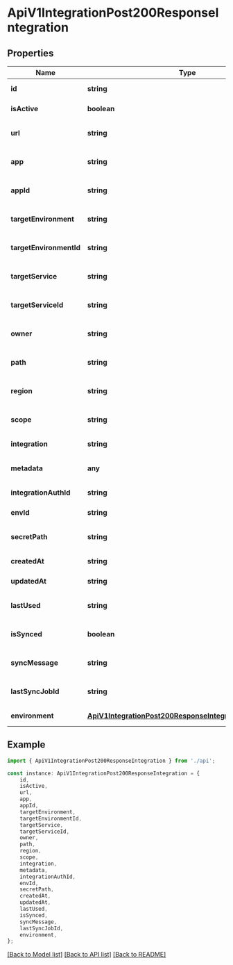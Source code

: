 # ApiV1IntegrationPost200ResponseIntegration


## Properties

Name | Type | Description | Notes
------------ | ------------- | ------------- | -------------
**id** | **string** |  | [default to undefined]
**isActive** | **boolean** |  | [default to undefined]
**url** | **string** |  | [optional] [default to undefined]
**app** | **string** |  | [optional] [default to undefined]
**appId** | **string** |  | [optional] [default to undefined]
**targetEnvironment** | **string** |  | [optional] [default to undefined]
**targetEnvironmentId** | **string** |  | [optional] [default to undefined]
**targetService** | **string** |  | [optional] [default to undefined]
**targetServiceId** | **string** |  | [optional] [default to undefined]
**owner** | **string** |  | [optional] [default to undefined]
**path** | **string** |  | [optional] [default to undefined]
**region** | **string** |  | [optional] [default to undefined]
**scope** | **string** |  | [optional] [default to undefined]
**integration** | **string** |  | [default to undefined]
**metadata** | **any** |  | [optional] [default to undefined]
**integrationAuthId** | **string** |  | [default to undefined]
**envId** | **string** |  | [default to undefined]
**secretPath** | **string** |  | [optional] [default to '/']
**createdAt** | **string** |  | [default to undefined]
**updatedAt** | **string** |  | [default to undefined]
**lastUsed** | **string** |  | [optional] [default to undefined]
**isSynced** | **boolean** |  | [optional] [default to undefined]
**syncMessage** | **string** |  | [optional] [default to undefined]
**lastSyncJobId** | **string** |  | [optional] [default to undefined]
**environment** | [**ApiV1IntegrationPost200ResponseIntegrationEnvironment**](ApiV1IntegrationPost200ResponseIntegrationEnvironment.md) |  | [default to undefined]

## Example

```typescript
import { ApiV1IntegrationPost200ResponseIntegration } from './api';

const instance: ApiV1IntegrationPost200ResponseIntegration = {
    id,
    isActive,
    url,
    app,
    appId,
    targetEnvironment,
    targetEnvironmentId,
    targetService,
    targetServiceId,
    owner,
    path,
    region,
    scope,
    integration,
    metadata,
    integrationAuthId,
    envId,
    secretPath,
    createdAt,
    updatedAt,
    lastUsed,
    isSynced,
    syncMessage,
    lastSyncJobId,
    environment,
};
```

[[Back to Model list]](../README.md#documentation-for-models) [[Back to API list]](../README.md#documentation-for-api-endpoints) [[Back to README]](../README.md)
